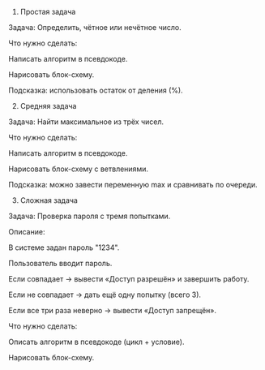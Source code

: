1. Простая задача

Задача: Определить, чётное или нечётное число.

Что нужно сделать:

Написать алгоритм в псевдокоде.

Нарисовать блок-схему.

Подсказка: использовать остаток от деления (%).

2. Средняя задача

Задача: Найти максимальное из трёх чисел.

Что нужно сделать:

Написать алгоритм в псевдокоде.

Нарисовать блок-схему с ветвлениями.

Подсказка: можно завести переменную max и сравнивать по очереди.

3. Сложная задача

Задача: Проверка пароля с тремя попытками.

Описание:

В системе задан пароль "1234".

Пользователь вводит пароль.

Если совпадает → вывести «Доступ разрешён» и завершить работу.

Если не совпадает → дать ещё одну попытку (всего 3).

Если все три раза неверно → вывести «Доступ запрещён».

Что нужно сделать:

Описать алгоритм в псевдокоде (цикл + условие).

Нарисовать блок-схему.
